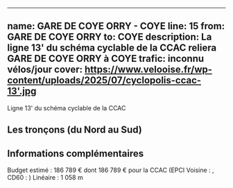 
---
name: GARE DE COYE ORRY - COYE
line: 15
from: GARE DE COYE ORRY 
to:  COYE 
description: La ligne 13' du schéma cyclable de la CCAC reliera GARE DE COYE ORRY  à COYE 
trafic: inconnu vélos/jour
cover: https://www.velooise.fr/wp-content/uploads/2025/07/cyclopolis-ccac-13'.jpg
---
Ligne 13' du schéma cyclable de la CCAC  
## Les tronçons (du Nord au Sud)

## Informations complémentaires

Budget estimé : 186 789 € dont 186 789 € pour la CCAC (EPCI Voisine : , CD60 : )
Linéaire : 1 058 m

